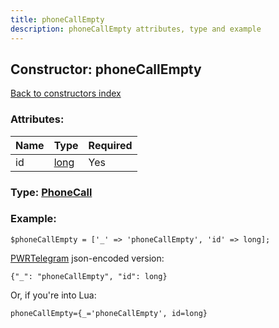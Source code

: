 ```yaml
---
title: phoneCallEmpty
description: phoneCallEmpty attributes, type and example
---
```

## Constructor: phoneCallEmpty  
[Back to constructors index](index.md)



### Attributes:

| Name     |    Type       | Required |
|----------|---------------|----------|
|id|[long](../types/long.md) | Yes|



### Type: [PhoneCall](../types/PhoneCall.md)


### Example:

```
$phoneCallEmpty = ['_' => 'phoneCallEmpty', 'id' => long];
```  

[PWRTelegram](https://pwrtelegram.xyz) json-encoded version:

```
{"_": "phoneCallEmpty", "id": long}
```


Or, if you're into Lua:  


```
phoneCallEmpty={_='phoneCallEmpty', id=long}

```


